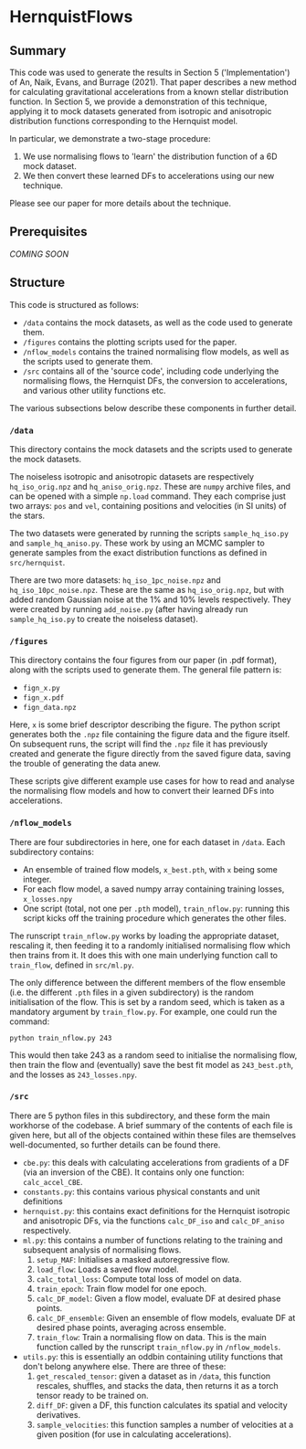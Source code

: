# HernquistFlows


## Summary

This code was used to generate the results in Section 5 ('Implementation') of An, Naik, Evans, and Burrage (2021). That paper describes a new method for calculating gravitational accelerations from a known stellar distribution function. In Section 5, we provide a demonstration of this technique, applying it to mock datasets generated from isotropic and anisotropic distribution functions corresponding to the Hernquist model.

In particular, we demonstrate a two-stage procedure:
1. We use normalising flows to 'learn' the distribution function of a 6D mock dataset.
2. We then convert these learned DFs to accelerations using our new technique.

Please see our paper for more details about the technique.


## Prerequisites

*COMING SOON*


## Structure

This code is structured as follows:
- `/data` contains the mock datasets, as well as the code used to generate them.
- `/figures` contains the plotting scripts used for the paper.
- `/nflow_models` contains the trained normalising flow models, as well as the scripts used to generate them.
- `/src` contains all of the 'source code', including code underlying the normalising flows, the Hernquist DFs, the conversion to accelerations, and various other utility functions etc. 

The various subsections below describe these components in further detail.

### `/data`

This directory contains the mock datasets and the scripts used to generate the mock datasets.

The noiseless isotropic and anisotropic datasets are respectively `hq_iso_orig.npz` and `hq_aniso_orig.npz`. These are `numpy` archive files, and can be opened with a simple `np.load` command. They each comprise just two arrays: `pos` and `vel`, containing positions and velocities (in SI units) of the stars.

The two datasets were generated by running the scripts `sample_hq_iso.py` and `sample_hq_aniso.py`. These work by using an MCMC sampler to generate samples from the exact distribution functions as defined in `src/hernquist`.

There are two more datasets: `hq_iso_1pc_noise.npz` and `hq_iso_10pc_noise.npz`. These are the same as `hq_iso_orig.npz`, but with added random Gaussian noise at the 1% and 10% levels respectively. They were created by running `add_noise.py` (after having already run `sample_hq_iso.py` to create the noiseless dataset).

### `/figures`

This directory contains the four figures from our paper (in .pdf format), along with the scripts used to generate them. The general file pattern is:
- `fign_x.py`
- `fign_x.pdf`
- `fign_data.npz`

Here, `x` is some brief descriptor describing the figure. The python script generates both the `.npz` file containing the figure data and the figure itself. On subsequent runs, the script will find the `.npz` file it has previously created and generate the figure directly from the saved figure data, saving the trouble of generating the data anew.

These scripts give different example use cases for how to read and analyse the normalising flow models and how to convert their learned DFs into accelerations.

### `/nflow_models`

There are four subdirectories in here, one for each dataset in `/data`. Each subdirectory contains:
- An ensemble of trained flow models, `x_best.pth`, with `x` being some integer. 
- For each flow model, a saved numpy array containing training losses, `x_losses.npy`
- One script (total, not one per `.pth` model), `train_nflow.py`: running this script kicks off the training procedure which generates the other files.

The runscript `train_nflow.py` works by loading the appropriate dataset, rescaling it, then feeding it to a randomly initialised normalising flow which then trains from it. It does this with one main underlying function call to `train_flow`, defined in `src/ml.py`.

The only difference between the different members of the flow ensemble (i.e. the different `.pth` files in a given subdirectory) is the random initialisation of the flow. This is set by a random seed, which is taken as a mandatory argument by `train_flow.py`. For example, one could run the command:

    python train_nflow.py 243
 
This would then take 243 as a random seed to initialise the normalising flow, then train the flow and (eventually) save the best fit model as `243_best.pth`, and the losses as `243_losses.npy`.

### `/src`

There are 5 python files in this subdirectory, and these form the main workhorse of the codebase. A brief summary of the contents of each file is given here, but all of the objects contained within these files are themselves well-documented, so further details can be found there.

- `cbe.py`: this deals with calculating accelerations from gradients of a DF (via an inversion of the CBE). It contains only one function: `calc_accel_CBE`.
- `constants.py`: this contains various physical constants and unit definitions
- `hernquist.py`: this contains exact definitions for the Hernquist isotropic and anisotropic DFs, via the functions `calc_DF_iso` and `calc_DF_aniso` respectively.
- `ml.py`: this contains a number of functions relating to the training and subsequent analysis of normalising flows.
    1. `setup_MAF`: Initialises a masked autoregressive flow.
    2. `load_flow`: Loads a saved flow model.
    3. `calc_total_loss`: Compute total loss of model on data.
    4. `train_epoch`: Train flow model for one epoch.
    5. `calc_DF_model`: Given a flow model, evaluate DF at desired phase points.
    6. `calc_DF_ensemble`: Given an ensemble of flow models, evaluate DF at desired phase points, averaging across ensemble.
    7. `train_flow`: Train a normalising flow on data. This is the main function called by the runscript `train_nflow.py` in `/nflow_models`.
- `utils.py`: this is essentially an oddbin containing utility functions that don't belong anywhere else. There are three of these:
    1. `get_rescaled_tensor`: given a dataset as in `/data`, this function rescales, shuffles, and stacks the data, then returns it as a torch tensor ready to be trained on. 
    2. `diff_DF`: given a DF, this function calculates its spatial and velocity derivatives. 
    3. `sample_velocities`: this function samples a number of velocities at a given position (for use in calculating accelerations).


